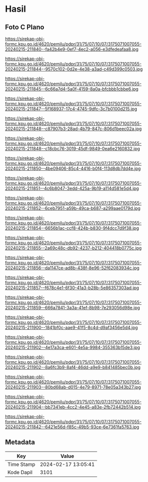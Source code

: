 # Hasil

## Foto C Plano

https://sirekap-obj-formc.kpu.go.id/4620/pemilu/pdpr/31/75/07/10/07/3175071007055-20240215-211840--fa42b4e9-0ef7-4ec2-a056-e3dfedeafaa8.jpg

https://sirekap-obj-formc.kpu.go.id/4620/pemilu/pdpr/31/75/07/10/07/3175071007055-20240215-211844--9570c102-0d2e-4e38-a3ad-c49d399c0503.jpg

https://sirekap-obj-formc.kpu.go.id/4620/pemilu/pdpr/31/75/07/10/07/3175071007055-20240215-211845--6c66a7d4-5a0f-4159-8a0a-bfcbbb1cbbe6.jpg

https://sirekap-obj-formc.kpu.go.id/4620/pemilu/pdpr/31/75/07/10/07/3175071007055-20240215-211847--5f168937-17c4-4745-9dfc-3c7b0100d215.jpg

https://sirekap-obj-formc.kpu.go.id/4620/pemilu/pdpr/31/75/07/10/07/3175071007055-20240215-211848--c87907b3-28ad-4b79-847c-806d1beec02a.jpg

https://sirekap-obj-formc.kpu.go.id/4620/pemilu/pdpr/31/75/07/10/07/3175071007055-20240215-211848--c18cbc76-3019-45df-9849-0ea6e2160832.jpg

https://sirekap-obj-formc.kpu.go.id/4620/pemilu/pdpr/31/75/07/10/07/3175071007055-20240215-211850--4be09406-85c4-4416-b0f4-113d8db7dd4e.jpg

https://sirekap-obj-formc.kpu.go.id/4620/pemilu/pdpr/31/75/07/10/07/3175071007055-20240215-211851--4c6b8047-3edd-425a-9b19-a114d581e5d4.jpg

https://sirekap-obj-formc.kpu.go.id/4620/pemilu/pdpr/31/75/07/10/07/3175071007055-20240215-211852--6ceb7951-a59b-49ca-b687-a299aae0179d.jpg

https://sirekap-obj-formc.kpu.go.id/4620/pemilu/pdpr/31/75/07/10/07/3175071007055-20240215-211854--6656b1ac-ccf8-424b-b830-9f4dcc7d9f38.jpg

https://sirekap-obj-formc.kpu.go.id/4620/pemilu/pdpr/31/75/07/10/07/3175071007055-20240215-211855--2a69c48c-db92-4237-b212-404418b0775c.jpg

https://sirekap-obj-formc.kpu.go.id/4620/pemilu/pdpr/31/75/07/10/07/3175071007055-20240215-211856--da1147ce-ad8b-438f-8e96-52f62083934c.jpg

https://sirekap-obj-formc.kpu.go.id/4620/pemilu/pdpr/31/75/07/10/07/3175071007055-20240215-211857--f678c4e1-6f30-41a3-b28b-5e86357303ad.jpg

https://sirekap-obj-formc.kpu.go.id/4620/pemilu/pdpr/31/75/07/10/07/3175071007055-20240215-211859--666a7841-3a3a-41ef-8b98-7e293056d98e.jpg

https://sirekap-obj-formc.kpu.go.id/4620/pemilu/pdpr/31/75/07/10/07/3175071007055-20240215-211900--1841bf0c-aae9-41f5-8c4d-d9af3456e5d4.jpg

https://sirekap-obj-formc.kpu.go.id/4620/pemilu/pdpr/31/75/07/10/07/3175071007055-20240215-211902--4e17a3ca-e601-4e5a-9984-355363b15de3.jpg

https://sirekap-obj-formc.kpu.go.id/4620/pemilu/pdpr/31/75/07/10/07/3175071007055-20240215-211902--8a6fc3b9-8af4-46dd-a9e9-b841485bec0b.jpg

https://sirekap-obj-formc.kpu.go.id/4620/pemilu/pdpr/31/75/07/10/07/3175071007055-20240215-211903--80bd68ab-d015-4e79-8971-78e05a343b27.jpg

https://sirekap-obj-formc.kpu.go.id/4620/pemilu/pdpr/31/75/07/10/07/3175071007055-20240215-211904--bb7341eb-4cc2-4e45-a83e-2fb72442b514.jpg

https://sirekap-obj-formc.kpu.go.id/4620/pemilu/pdpr/31/75/07/10/07/3175071007055-20240215-211842--6421e56d-f85c-49b5-93ce-6e7361fa5763.jpg


## Metadata

| Key        | Value               |
| ---------- | ------------------- |
| Time Stamp | 2024-02-17 13:05:41 |
| Kode Dapil | 3101                |



